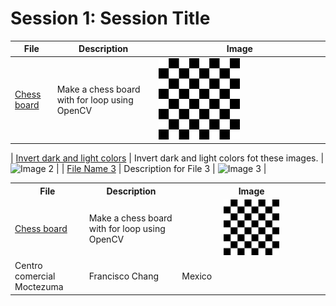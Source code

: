 # Session 1: Session Title

| File | Description | Image |
| ------ | ------ | ------ |
| [Chess board]([https://github.com/alirezaghd/image-processing/tree/main/Assignment%201/Chess) | Make a chess board with for loop using OpenCV | <img src="https://raw.githubusercontent.com/alirezaghd/image-processing/main/Assignment%201/Chess/chess1.jpg" width="50%" height="50%"  >|

| [Invert dark and light colors](https://github.com/alirezaghd/image-processing/tree/main/Assignment%201/Alpha) | Invert dark and light colors fot these images. | ![Image 2](image/path/2) |
| [File Name 3](file/path/3) | Description for File 3 | ![Image 3](image/path/3) |


<table>
  <tr>
    <th>File</th>
    <th>Description</th>
    <th>Image</th>
  </tr>
  <tr>
    <td><a href="https://github.com/alirezaghd/image-processing/tree/main/Assignment%201/Chess">Chess board</a></td>
    <td>Make a chess board with for loop using OpenCV</td>
    <td align="center"><img src="https://raw.githubusercontent.com/alirezaghd/image-processing/main/Assignment%201/Chess/chess1.jpg" width="40%" height="40%" ></td>
  </tr>
  <tr>
    <td>Centro comercial Moctezuma</td>
    <td>Francisco Chang</td>
    <td>Mexico</td>
  </tr>
</table